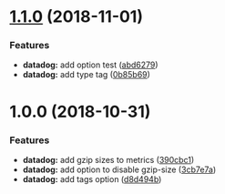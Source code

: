 # [1.1.0](https://github.com/brandondoran/stats-reporter-webpack-plugin/compare/v1.0.0...v1.1.0) (2018-11-01)


### Features

* **datadog:** add option test ([abd6279](https://github.com/brandondoran/stats-reporter-webpack-plugin/commit/abd6279))
* **datadog:** add type tag ([0b85b69](https://github.com/brandondoran/stats-reporter-webpack-plugin/commit/0b85b69))

# 1.0.0 (2018-10-31)


### Features

* **datadog:** add gzip sizes to metrics ([390cbc1](https://github.com/brandondoran/stats-reporter-webpack-plugin/commit/390cbc1))
* **datadog:** add option to disable gzip-size ([3cb7e7a](https://github.com/brandondoran/stats-reporter-webpack-plugin/commit/3cb7e7a))
* **datadog:** add tags option ([d8d494b](https://github.com/brandondoran/stats-reporter-webpack-plugin/commit/d8d494b))

